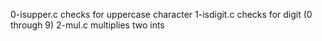 0-isupper.c checks for uppercase character
1-isdigit.c checks for digit (0 through 9)
2-mul.c multiplies two ints
